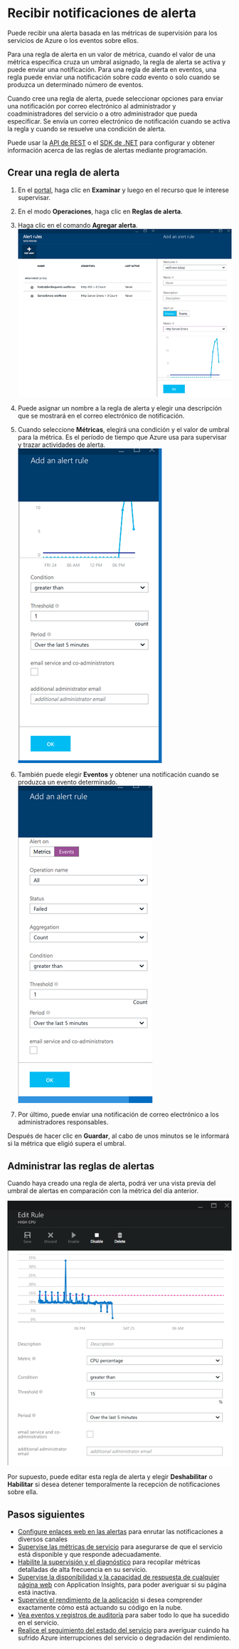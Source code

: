 <properties 
	pageTitle="Recibir notificaciones de alerta" 
	description="Recibir una notificación cuando se cumplan las condiciones de las reglas de alerta." 
	authors="stepsic-microsoft-com" 
	manager="ronmart" 
	editor="" 
	services="azure-portal" 
	documentationCenter="na"/>

<tags 
	ms.service="azure-portal" 
	ms.workload="na" 
	ms.tgt_pltfrm="na" 
	ms.devlang="na" 
	ms.topic="article" 
	ms.date="09/08/2015" 
	ms.author="stepsic"/>

# Recibir notificaciones de alerta

Puede recibir una alerta basada en las métricas de supervisión para los servicios de Azure o los eventos sobre ellos.

Para una regla de alerta en un valor de métrica, cuando el valor de una métrica específica cruza un umbral asignado, la regla de alerta se activa y puede enviar una notificación. Para una regla de alerta en eventos, una regla puede enviar una notificación sobre *cada* evento o solo cuando se produzca un determinado número de eventos.

Cuando cree una regla de alerta, puede seleccionar opciones para enviar una notificación por correo electrónico al administrador y coadministradores del servicio o a otro administrador que pueda especificar. Se envía un correo electrónico de notificación cuando se activa la regla y cuando se resuelve una condición de alerta.

Puede usar la [API de REST](https://msdn.microsoft.com/library/azure/dn931945.aspx) o el [SDK de .NET](https://www.nuget.org/packages/Microsoft.Azure.Insights/) para configurar y obtener información acerca de las reglas de alertas mediante programación.

## Crear una regla de alerta

1. En el [portal](https://portal.azure.com/), haga clic en **Examinar** y luego en el recurso que le interese supervisar.

2. En el modo **Operaciones**, haga clic en **Reglas de alerta**.

3. Haga clic en el comando **Agregar alerta**.
    ![Agregar alerta](./media/insights-receive-alert-notifications/Insights_AddAlert.png)

4. Puede asignar un nombre a la regla de alerta y elegir una descripción que se mostrará en el correo electrónico de notificación.

5. Cuando seleccione **Métricas**, elegirá una condición y el valor de umbral para la métrica. Es el período de tiempo que Azure usa para supervisar y trazar actividades de alerta.
    ![Condición y umbral](./media/insights-receive-alert-notifications/Insights_ConditionAndThreshold.png)

6. También puede elegir **Eventos** y obtener una notificación cuando se produzca un evento determinado. 
    ![Eventos](./media/insights-receive-alert-notifications/Insights_Events.png)
    

7. Por último, puede enviar una notificación de correo electrónico a los administradores responsables.

Después de hacer clic en **Guardar**, al cabo de unos minutos se le informará si la métrica que eligió supera el umbral.

## Administrar las reglas de alertas

Cuando haya creado una regla de alerta, podrá ver una vista previa del umbral de alertas en comparación con la métrica del día anterior.

![Eventos](./media/insights-receive-alert-notifications/Insights_EditAlert.png)


Por supuesto, puede editar esta regla de alerta y elegir **Deshabilitar** o **Habilitar** si desea detener temporalmente la recepción de notificaciones sobre ella.

## Pasos siguientes

* [Configure enlaces web en las alertas](insights-webhooks-alerts.md) para enrutar las notificaciones a diversos canales
* [Supervise las métricas de servicio](insights-how-to-customize-monitoring.md) para asegurarse de que el servicio está disponible y que responde adecuadamente.
* [Habilite la supervisión y el diagnóstico](insights-how-to-use-diagnostics.md) para recopilar métricas detalladas de alta frecuencia en su servicio.
* [Supervise la disponibilidad y la capacidad de respuesta de cualquier página web](../application-insights/app-insights-monitor-web-app-availability.md) con Application Insights, para poder averiguar si su página está inactiva.
* [Supervise el rendimiento de la aplicación](insights-perf-analytics.md) si desea comprender exactamente cómo está actuando su código en la nube.
* [Vea eventos y registros de auditoría](insights-debugging-with-events.md) para saber todo lo que ha sucedido en el servicio.
* [Realice el seguimiento del estado del servicio](insights-service-health.md) para averiguar cuándo ha sufrido Azure interrupciones del servicio o degradación del rendimiento.
 

<!---HONumber=AcomDC_0218_2016-->